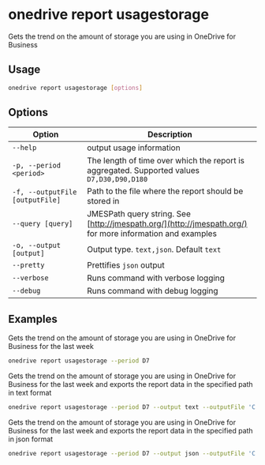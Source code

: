 # onedrive report usagestorage

Gets the trend on the amount of storage you are using in OneDrive for Business

## Usage

```sh
onedrive report usagestorage [options]
```

## Options

Option|Description
------|-----------
`--help`|output usage information
`-p, --period <period>`|The length of time over which the report is aggregated. Supported values `D7,D30,D90,D180`
`-f, --outputFile [outputFile]`|Path to the file where the report should be stored in
`--query [query]`|JMESPath query string. See [http://jmespath.org/](http://jmespath.org/) for more information and examples
`-o, --output [output]`|Output type. `text,json`. Default `text`
`--pretty`|Prettifies `json` output
`--verbose`|Runs command with verbose logging
`--debug`|Runs command with debug logging

## Examples

Gets the trend on the amount of storage you are using in OneDrive for Business for the last week

```sh
onedrive report usagestorage --period D7
```

Gets the trend on the amount of storage you are using in OneDrive for Business for the last week and exports the report data in the specified path in text format

```sh
onedrive report usagestorage --period D7 --output text --outputFile 'C:/report.txt'
```

Gets the trend on the amount of storage you are using in OneDrive for Business for the last week and exports the report data in the specified path in json format

```sh
onedrive report usagestorage --period D7 --output json --outputFile 'C:/report.json'
```
